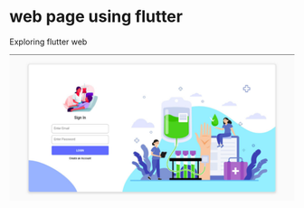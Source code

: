 # web page using flutter
Exploring flutter web

![screenshot](https://github.com/Denish-Ranpariya/webpage-using-flutter/blob/main/images/screenshot.png)
